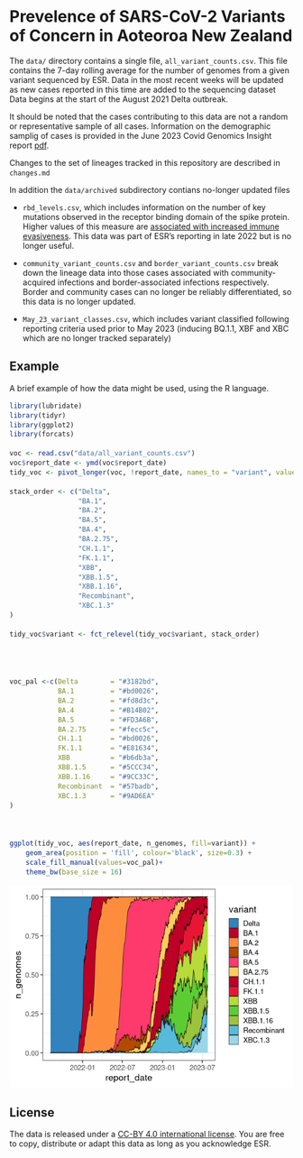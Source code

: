 
# Prevelence of SARS-CoV-2 Variants of Concern in Aoteoroa New Zealand

The `data/` directory contains a single file, `all_variant_counts.csv`.
This file contains the 7-day rolling average for the number of genomes
from a given variant sequenced by ESR. Data in the most recent weeks
will be updated as new cases reported in this time are added to the
sequencing dataset Data begins at the start of the August 2021 Delta
outbreak.

It should be noted that the cases contributing to this data are not a
random or representative sample of all cases. Information on the
demographic samplig of cases is provided in the June 2023 Covid Genomics
Insight report
[pdf](https://www.esr.cri.nz/assets/HEALTH-CONTENT/COVID-Genomics-Insights-Dashboard-CGID/CGID_38_Report.pdf).

Changes to the set of lineages tracked in this repository are described
in `changes.md`

In addition the `data/archived` subdirectory contians no-longer updated
files

- `rbd_levels.csv`, which includes information on the number of key
  mutations observed in the receptor binding domain of the spike
  protein. Higher values of this measure are [associated with increased
  immune
  evasiveness](https://virological.org/t/sars-cov-2-evolution-post-omicron/911).
  This data was part of ESR’s reporting in late 2022 but is no longer
  useful.

- `community_variant_counts.csv` and `border_variant_counts.csv` break
  down the lineage data into those cases associated with
  community-acquired infections and border-associated infections
  respectively. Border and community cases can no longer be reliably
  differentiated, so this data is no longer updated.

- `May_23_variant_classes.csv`, which includes variant classified
  following reporting criteria used prior to May 2023 (inducing BQ.1.1,
  XBF and XBC which are no longer tracked separately)

## Example

A brief example of how the data might be used, using the R language.

``` r
library(lubridate)
library(tidyr)
library(ggplot2)
library(forcats)

voc <- read.csv("data/all_variant_counts.csv")
voc$report_date <- ymd(voc$report_date)
tidy_voc <- pivot_longer(voc, !report_date, names_to = "variant", values_to = "n_genomes")

stack_order <- c("Delta", 
                 "BA.1", 
                 "BA.2", 
                 "BA.5", 
                 "BA.4", 
                 "BA.2.75", 
                 "CH.1.1", 
                 "FK.1.1",
                 "XBB", 
                 "XBB.1.5", 
                 "XBB.1.16",
                 "Recombinant",
                 "XBC.1.3"
)

tidy_voc$variant <- fct_relevel(tidy_voc$variant, stack_order)




voc_pal <-c(Delta        = "#3182bd", 
            BA.1         = "#bd0026", 
            BA.2         = "#fd8d3c", 
            BA.4         = "#B14B02",
            BA.5         = "#FD3A6B",
            BA.2.75      = "#fecc5c", 
            CH.1.1       = "#bd0026",
            FK.1.1       = "#E81634",
            XBB          = "#b6db3a",
            XBB.1.5      = "#5CCC34", 
            XBB.1.16     = "#9CC33C",
            Recombinant  = "#57badb", 
            XBC.1.3      = "#9AD6EA"
)



ggplot(tidy_voc, aes(report_date, n_genomes, fill=variant)) + 
    geom_area(position = 'fill', colour='black', size=0.3) +
    scale_fill_manual(values=voc_pal)+
    theme_bw(base_size = 16)  
```

![](images/plot-1.png)<!-- -->

## License

The data is released under a [CC-BY 4.0 international
license](https://creativecommons.org/licenses/by/4.0/). You are free to
copy, distribute or adapt this data as long as you acknowledge ESR.
